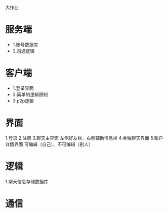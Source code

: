 大作业



# 服务端
* 1.账号数据库
* 2.沟通逻辑
  


# 客户端
* 1.登录界面
* 2.简单的逻辑限制
* 3.p2p逻辑


# 界面
1.登录
2.注册
3.聊天主界面
    左侧好友栏，右侧辅助信息栏
4.单独聊天界面
5.账户详情界面   可编辑（自己）、不可编辑（别人）
# 逻辑
1.聊天信息存储数据库

# 通信
##  